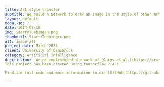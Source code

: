 ```yaml
---
title: Art style transfer
subtitle: We build a Network to draw an image in the style of other artists.
layout: default
modal-id: 7
date: 2014-07-18
img: StarryTuebingen.png
thumbnail: StarryTuebingen.png
alt: image-alt
project-date: March 2021
client: University of Osnabrück
category: Artificial Intelligence
description:  We re-implemented the work of [Gatys et al.](https://arxiv.org/abs/1508.06576), showing that, by using a pretrained object detection Convolutional Neural Network (CNN),one can transfer the (art) style of one image onto the content of another image.
This project has been created using tensorflow 2.4.1.

Find the full code and more information in our [GitHub](https://github.com/fwollatz/IANNWTF-Style-Transfer)

---
```


